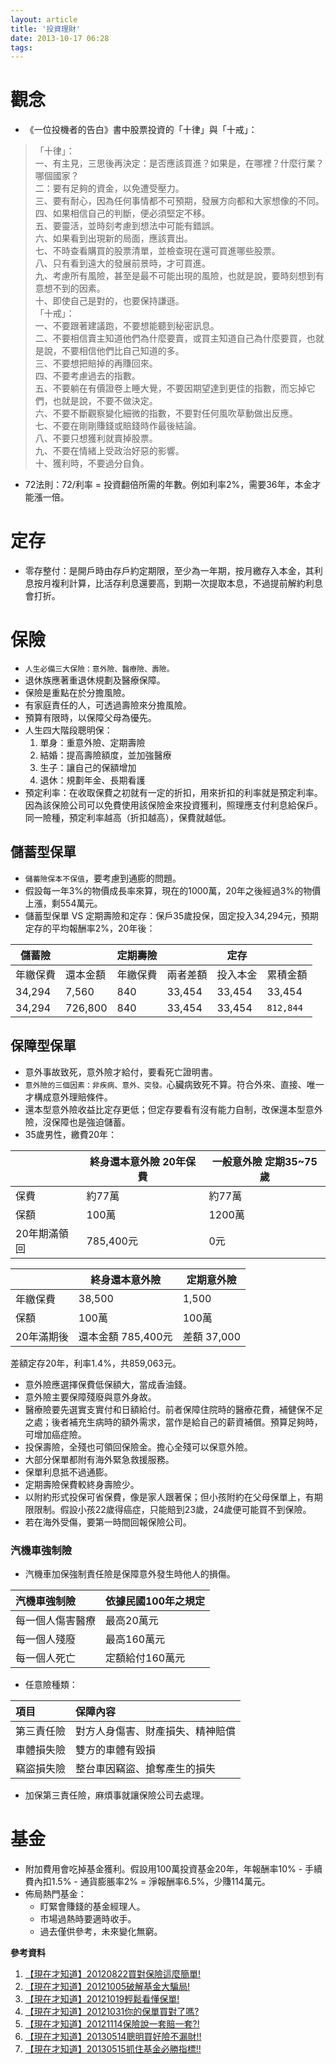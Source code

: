 ```yaml
---
layout: article
title: '投資理財'
date: 2013-10-17 06:28
tags: 
---
```

<!--more-->
# 觀念
- 《一位投機者的告白》書中股票投資的「十律」與「十戒」：
> 「十律」：<br>
> 一、有主見，三思後再決定：是否應該買進？如果是，在哪裡？什麼行業？哪個國家？<br>
> 二：要有足夠的資金，以免遭受壓力。<br>
> 三、要有耐心，因為任何事情都不可預期，發展方向都和大家想像的不同。<br>
> 四、如果相信自己的判斷，便必須堅定不移。<br>
> 五、要靈活，並時刻考慮到想法中可能有錯誤。<br>
> 六、如果看到出現新的局面，應該賣出。<br>
> 七、不時查看購買的股票清單，並檢查現在還可買進哪些股票。<br>
> 八、只有看到遠大的發展前景時，才可買進。<br>
> 九、考慮所有風險，甚至是最不可能出現的風險，也就是說，要時刻想到有意想不到的因素。<br>
> 十、即使自己是對的，也要保持謙遜。<br>
> 「十戒」：<br>
> 一、不要跟著建議跑，不要想能聽到秘密訊息。<br>
> 二、不要相信賣主知道他們為什麼要賣，或買主知道自己為什麼要買，也就是說，不要相信他們比自己知道的多。<br>
> 三、不要想把賠掉的再賺回來。<br>
> 四、不要考慮過去的指數。<br>
> 五、不要躺在有價證卷上睡大覺，不要因期望達到更佳的指數，而忘掉它們，也就是說，不要不做決定。<br>
> 六、不要不斷觀察變化細微的指數，不要對任何風吹草動做出反應。<br>
> 七、不要在剛剛賺錢或賠錢時作最後結論。<br>
> 八、不要只想獲利就賣掉股票。<br>
> 九、不要在情緒上受政治好惡的影響。<br>
> 十、獲利時，不要過分自負。<br>

- 72法則：72/利率 = 投資翻倍所需的年數。例如利率2%，需要36年，本金才能漲一倍。

# 定存
- 零存整付：是開戶時由存戶約定期限，至少為一年期，按月繳存入本金，其利息按月複利計算，比活存利息還要高，到期一次提取本息，不過提前解約利息會打折。

# 保險
- `人生必備三大保險：意外險、醫療險、壽險。`
- 退休族應著重退休規劃及醫療保障。
- 保險是重點在於分擔風險。
- 有家庭責任的人，可透過壽險來分擔風險。
- 預算有限時，以保障父母為優先。
- 人生四大階段聰明保：
  1. 單身：重意外險、定期壽險
  2. 結婚：提高壽險額度，並加強醫療
  3. 生子：讓自己的保額增加
  4. 退休：規劃年金、長期看護
- 預定利率：在收取保費之初就有一定的折扣，用來折扣的利率就是預定利率。因為該保險公司可以免費使用該保險金來投資獲利，照理應支付利息給保戶。同一險種，預定利率越高（折扣越高），保費就越低。

## 儲蓄型保單
- `儲蓄險保本不保值`，要考慮到通膨的問題。
- 假設每一年3%的物價成長率來算，現在的1000萬，20年之後經過3%的物價上漲，剩554萬元。
- 儲蓄型保單 VS 定期壽險和定存：保戶35歲投保，固定投入34,294元，預期定存的平均報酬率2%，20年後：

| 儲蓄險   |          | 定期壽險 |          | 定存     |            |
| -------- | -------- | -------- | -------- | -------- | ---------- |
| 年繳保費 | 還本金額 | 年繳保費 | 兩者差額 | 投入本金 | 累積金額   |
| 34,294   | 7,560    | 840      | 33,454   | 33,454   | 33,454     |
| 34,294   | 726,800  | 840      | 33,454   | 33,454   | `812,844`  |

## 保障型保單
- 意外事故致死，意外險才給付，要看死亡證明書。
- `意外險的三個因素：非疾病、意外、突發。`心臟病致死不算。符合外來、直接、唯一才構成意外理賠條件。
- 還本型意外險收益比定存更低；但定存要看有沒有能力自制，改保還本型意外險，沒保障也是強迫儲蓄。
- 35歲男性，繳費20年：

|              | 終身還本意外險 20年保費 | 一般意外險 定期35~75歲 |
| ------------ | ----------------------- | ---------------------- |
| 保費         | 約77萬                  | 約77萬                 |
| 保額         | 100萬                   | 1200萬                 |
| 20年期滿領回 | 785,400元               | 0元                    |

|            | 終身還本意外險     | 定期意外險  |
| ---------- | ------------------ | ----------- |
| 年繳保費   | 38,500             | 1,500       |
| 保額       | 100萬              | 100萬       |
| 20年滿期後 | 還本金額 785,400元 | 差額 37,000 |

差額定存20年，利率1.4%，共859,063元。

- 意外險應選擇保費低保額大，當成香油錢。
- 意外險主要保障殘廢與意外身故。
- 醫療險要先選實支實付和日額給付。前者保障住院時的醫療花費，補健保不足之處；後者補充生病時的額外需求，當作是給自己的薪資補償。預算足夠時，可增加癌症險。
- 投保壽險，全殘也可領回保險金。擔心全殘可以保意外險。
- 大部分保單都附有海外緊急救援服務。
- 保單利息抵不過通膨。
- 定期壽險保費較終身壽險少。
- 以附約形式投保可省保費，像是家人跟著保；但小孩附約在父母保單上，有期限限制。假設小孩22歲得癌症，只能賠到23歲，24歲便可能買不到保險。
- 若在海外受傷，要第一時間回報保險公司。

### 汽機車強制險
- 汽機車加保強制責任險是保障意外發生時他人的損傷。

| 汽機車強制險     | 依據民國100年之規定 |
| :--------------- | :------------------ |
| 每一個人傷害醫療 | 最高20萬元          |
| 每一個人殘廢     | 最高160萬元         |
| 每一個人死亡     | 定額給付160萬元     |

- 任意險種類：

| 項目       | 保障內容                         |
| :--------- | :------------------------------- |
| 第三責任險 | 對方人身傷害、財產損失、精神賠償 |
| 車體損失險 | 雙方的車體有毀損                 |
| 竊盜損失險 | 整台車因竊盜、搶奪產生的損失     |

- 加保第三責任險，麻煩事就讓保險公司去處理。

# 基金
- 附加費用會吃掉基金獲利。假設用100萬投資基金20年，年報酬率10% - 手續費內扣1.5% - 通貨膨脹率2% = 淨報酬率6.5%，少賺114萬元。
- 佈局熱門基金：
  - 盯緊會賺錢的基金經理人。
  - 市場過熱時要適時收手。
  - 過去僅供參考，未來變化無窮。

**參考資料**
1. [【現在才知道】20120822買對保險這麼簡單!](https://www.youtube.com/watch?v=ga1al5s8ACU)
2. [【現在才知道】20121005破解基金大騙局!](https://www.youtube.com/watch?v=IyRkdehgMCY)
3. [【現在才知道】20121019輕鬆看懂保單!](https://www.youtube.com/watch?v=Fp4ZMZ6RvZg)
4. [【現在才知道】20121031你的保單買對了嗎?](https://www.youtube.com/watch?v=tXM9yelcoxY)
5. [【現在才知道】20121114保險說一套賠一套?!](https://www.youtube.com/watch?v=zFMyRxLJDTQ)
6. [【現在才知道】20130514聰明買好險不漏財!!](https://www.youtube.com/watch?v=gzIyFBDf8M4)
7. [【現在才知道】20130515抓住基金必勝指標!!](https://www.youtube.com/watch?v=ZGov3o19O5Y)